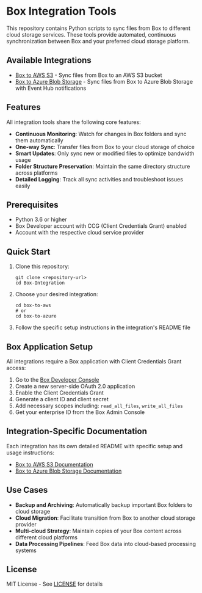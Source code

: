 # Box Integration Tools

This repository contains Python scripts to sync files from Box to different cloud storage services. These tools provide automated, continuous synchronization between Box and your preferred cloud storage platform.

## Available Integrations

- [Box to AWS S3](./box-to-aws/ReadMe.md) - Sync files from Box to an AWS S3 bucket
- [Box to Azure Blob Storage](./box-to-azure/ReadMe.md) - Sync files from Box to Azure Blob Storage with Event Hub notifications

## Features

All integration tools share the following core features:

- **Continuous Monitoring**: Watch for changes in Box folders and sync them automatically
- **One-way Sync**: Transfer files from Box to your cloud storage of choice
- **Smart Updates**: Only sync new or modified files to optimize bandwidth usage
- **Folder Structure Preservation**: Maintain the same directory structure across platforms
- **Detailed Logging**: Track all sync activities and troubleshoot issues easily

## Prerequisites

- Python 3.6 or higher
- Box Developer account with CCG (Client Credentials Grant) enabled
- Account with the respective cloud service provider

## Quick Start

1. Clone this repository:
   ```
   git clone <repository-url>
   cd Box-Integration
   ```

2. Choose your desired integration:
   ```
   cd box-to-aws
   # or
   cd box-to-azure
   ```

3. Follow the specific setup instructions in the integration's README file

## Box Application Setup

All integrations require a Box application with Client Credentials Grant access:

1. Go to the [Box Developer Console](https://developer.box.com/)
2. Create a new server-side OAuth 2.0 application
3. Enable the Client Credentials Grant
4. Generate a client ID and client secret
5. Add necessary scopes including: `read_all_files`, `write_all_files`
6. Get your enterprise ID from the Box Admin Console

## Integration-Specific Documentation

Each integration has its own detailed README with specific setup and usage instructions:

- [Box to AWS S3 Documentation](./box-to-aws/ReadMe.md)
- [Box to Azure Blob Storage Documentation](./box-to-azure/ReadMe.md)

## Use Cases

- **Backup and Archiving**: Automatically backup important Box folders to cloud storage
- **Cloud Migration**: Facilitate transition from Box to another cloud storage provider
- **Multi-cloud Strategy**: Maintain copies of your Box content across different cloud platforms
- **Data Processing Pipelines**: Feed Box data into cloud-based processing systems

## License

MIT License - See [LICENSE](./LICENSE) for details

